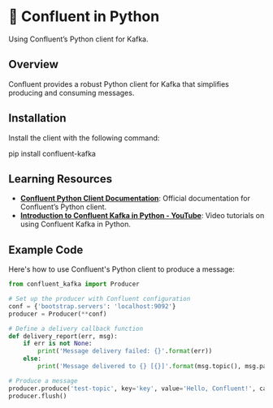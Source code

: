# 🚀 Confluent in Python

Using Confluent’s Python client for Kafka.

## Overview
Confluent provides a robust Python client for Kafka that simplifies producing and consuming messages.

## Installation
Install the client with the following command:

pip install confluent-kafka

## Learning Resources

- **[Confluent Python Client Documentation](https://docs.confluent.io/clients-confluent-kafka-python/current/overview.html)**: Official documentation for Confluent’s Python client.
- **[Introduction to Confluent Kafka in Python - YouTube](https://www.youtube.com/playlist?list=PLa7VYi0yPIH1odVnZC430071CVD_4Sx1e)**: Video tutorials on using Confluent Kafka in Python.


## Example Code
Here's how to use Confluent's Python client to produce a message:

```python
from confluent_kafka import Producer

# Set up the producer with Confluent configuration
conf = {'bootstrap.servers': 'localhost:9092'}
producer = Producer(**conf)

# Define a delivery callback function
def delivery_report(err, msg):
    if err is not None:
        print('Message delivery failed: {}'.format(err))
    else:
        print('Message delivered to {} [{}]'.format(msg.topic(), msg.partition()))

# Produce a message
producer.produce('test-topic', key='key', value='Hello, Confluent!', callback=delivery_report)
producer.flush()




